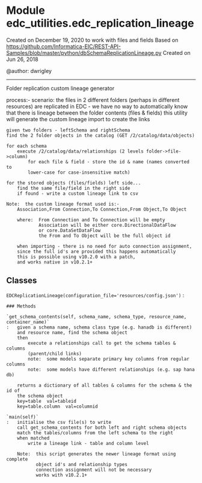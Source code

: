 Module edc_utilities.edc_replication_lineage
============================================
Created on December 19, 2020 to work with files and fields
Based on https://github.com/Informatica-EIC/REST-API-Samples/blob/master/python/dbSchemaReplicationLineage.py
Created on Jun 26, 2018

@author: dwrigley
***************************************************************************************
Folder replication custom lineage generator

process:-
    scenario:  the files in 2 different folders
    (perhaps in different resources) are replicated
    in EDC - we have no way to automatically know that there is lineage
    between the folder contents (files & fields)
    this utility will generate the custom lineage import to create the links

    given two folders - leftSchema and rightSchema
    find the 2 folder objects in the catalog (GET /2/catalog/data/objects)

    for each schema
        execute /2/catalog/data/relationships (2 levels folder->file->column)
            for each file & field - store the id & name (names converted to
            lower-case for case-insensitive match)

    for the stored objects (files/fields) left side...
        find the same file/field in the right side
        if found - write a custom lineage link to csv

    Note:  the custom lineage format used is:-
        Association,From Connection,To Connection,From Object,To Object

        where:  From Connection and To Connection will be empty
                Association will be either core.DirectionalDataFlow
                or core.DataSetDataFlow
                the From and To Object will be the full object id

        when importing - there is no need for auto connection assignment,
        since the full id's are provided this happens automatically
        this is possible using v10.2.0 with a patch,
        and works native in v10.2.1+

Classes
-------

`EDCReplicationLineage(configuration_file='resources/config.json')`
:   

    ### Methods

    `get_schema_contents(self, schema_name, schema_type, resource_name, container_name)`
    :   given a schema name, schema class type (e.g. hanadb is different)
        and resource name, find the schema object
        then
            execute a relationships call to get the schema tables & columns
            (parent/child links)
            note:  some models separate primary key columns from regular columns
            note:  some models have different relationships (e.g. sap hana db)
        
        returns a dictionary of all tables & columns for the schema & the id of
        the schema object
        key=table  val=tableid
        key=table.column  val=columnid

    `main(self)`
    :   initialise the csv file(s) to write
        call get_schema_contents for both left and right schema objects
        match the tables/columns from the left schema to the right
        when matched
            write a lineage link - table and column level
        
        Note:  this script generates the newer lineage format using complete
               object id's and relationship types
               connection assignment will not be necessary
               works with v10.2.1+